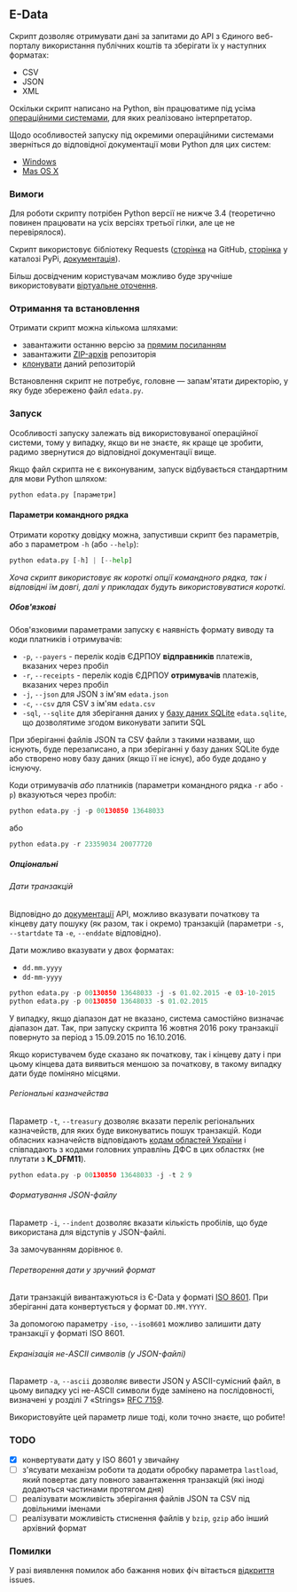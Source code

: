 ## E-Data ##
Скрипт дозволяє отримувати дані за запитами до API з Єдиного веб-порталу 
використання публічних коштів та зберігати їх у наступних форматах:

* CSV
* JSON
* XML

Оскільки скрипт написано на Python, він працюватиме під усіма 
[операційними системами](https://www.python.org/downloads/operating-systems/), 
для яких реалізовано інтерпретатор.

Щодо особливостей запуску під окремими операційними системами зверніться до 
відповідної документації мови Python для цих систем:

* [Windows](https://docs.python.org/3.3/using/windows.html)
* [Mas OS X](https://docs.python.org/3.3/using/mac.html)

### Вимоги ###
Для роботи скрипту потрібен Python версії не нижче 3.4 (теоретично повинен 
працювати на усіх версіях третьої гілки, але це не перевірялося). 

Скрипт використовує бібліотеку Requests 
([сторінка](https://github.com/kennethreitz/requests) на GitHub, 
[сторінка](https://pypi.python.org/pypi/requests) у каталозі PyPi, 
[документація](http://docs.python-requests.org/en/master/)).

Більш досвідченим користувачам можливо буде зручніше використовувати 
[віртуальне оточення](http://docs.python-guide.org/en/latest/dev/virtualenvs/).

### Отримання та встановлення ###

Отримати скрипт можна кількома шляхами:

* завантажити останню версію за [прямим посиланням](https://raw.githubusercontent.com/ap-Codkelden/edata/master/edata.py)
* завантажити [ZIP-архів](https://github.com/ap-Codkelden/edata/archive/master.zip) репозиторія 
* [клонувати](https://git-scm.com/book/it/v2/Git-Basics-Getting-a-Git-Repository#Cloning-an-Existing-Repository) даний репозиторій

Встановлення скрипт не потребує, головне — запам'ятати директорію, у яку буде 
збережено файл `edata.py`.

### Запуск ###

Особливості запуску залежать від використовуваної операційної системи, тому у 
випадку, якщо ви не знаєте, як краще це зробити, радимо звернутися до 
відповідної документації вище.

Якщо файл скрипта не є виконуваним, запуск відбувається стандартним для мови 
Python шляхом:

```python
python edata.py [параметри]
```

#### Параметри командного рядка ####

Отримати коротку довідку можна, запустивши скрипт без параметрів, або з 
параметром `-h` (або  `--help`):

```python
python edata.py [-h] | [--help]
```
*Хоча скрипт використовує як короткі опції командного рядка, так і відповідні 
їм довгі, далі у прикладах будуть використовуватися короткі.*

##### Обов'язкові #####

Обов'язковими параметрами запуску є наявність формату виводу та коди 
платників і отримувачів:

* `-p`, `--payers` - перелік кодів ЄДРПОУ **відправників** платежів, вказаних через пробіл
* `-r`, `--receipts` - перелік кодів ЄДРПОУ **отримувачів** платежів, вказаних через пробіл
* `-j`, `--json` для JSON з ім'ям `edata.json`
* `-c`, `--csv` для CSV з ім'ям `edata.csv`
* `-sql`, `--sqlite` для зберігання даних у [базу даних SQLite](https://en.wikipedia.org/wiki/SQLite) `edata.sqlite`, що дозволятиме згодом виконувати запити SQL

При зберіганні файлів JSON та CSV файли з такими назвами, що існують, буде 
перезаписано, а при зберіганні у базу даних SQLite буде або створено нову 
базу даних (якщо її не існує), або буде додано у існуючу.

Коди отримувачів *або* платників (параметри командного рядка `-r` або `-p`) 
вказуються через пробіл:

```python
python edata.py -j -p 00130850 13648033
```
або

```python
python edata.py -r 23359034 20077720
```

##### Опціональні #####

###### Дати транзакцій ######

Відповідно до [документації](http://www.minfin.gov.ua/uploads/redactor/files/e-data-API.pdf) 
API, можливо вказувати початкову та кінцеву дату пошуку (як разом, так і 
окремо) транзакцій (параметри `-s`, `--startdate` та `-e`, `--enddate` 
відповідно). 

Дати можливо вказувати у двох форматах:

* `dd.mm.yyyy`
* `dd-mm-yyyy`

```python
python edata.py -p 00130850 13648033 -j -s 01.02.2015 -e 03-10-2015
python edata.py -p 00130850 13648033 -s 01.02.2015
```

У випадку, якщо діапазон дат не вказано, система самостійно визначає діапазон 
дат. Так, при запуску скрипта 16 жовтня 2016 року транзакції повернуто за 
період з 15.09.2015 по 16.10.2016.

Якщо користувачем буде сказано як початкову, так і кінцеву дату і при цьому 
кінцева дата виявиться меншою за початкову, в такому випадку дати буде
поміняно місцями.

###### Регіональні казначейства ######

Параметр `-t`, `--treasury` дозволяє вказати перелік регіональних 
казначейств, для яких буде виконуватись пошук транзакцій. Коди обласних 
казначейств відповідають [кодам областей України](https://docs.google.com/spreadsheets/d/1tRlvK6Kjuds1y3WzZSXzAUXfxSw6VRAuMhLpbi83Y-8/edit?usp=sharing) 
і співпадають з кодами головних управлінь ДФС в цих  областях 
(не плутати з **K_DFM11**). 

```python
python edata.py -p 00130850 13648033 -j -t 2 9 
```

###### Форматування JSON-файлу ######

Параметр `-i`, `--indent` дозволяє вказати кількість пробілів, що буде 
використана для відступів у JSON-файлі. 

За замочуванням дорівнює `0`.

###### Перетворення дати у зручний формат ######

Дати транзакцій вивантажуються із Є-Data у форматі [ISO 8601](https://en.wikipedia.org/wiki/ISO_8601). 
При зберіганні дата конвертується у формат `DD.MM.YYYY`.

За допомогою параметру `-iso`, `--iso8601` можливо залишити дату транзакції у 
форматі ISO 8601.

###### Екранізація не-ASCII символів (у JSON-файлі) ######

Параметр `-a`, `--ascii` дозволяє вивести JSON у ASCII-сумісний файл, в цьому 
випадку усі не-ASCII символи буде замінено на послідовності, визначені у 
розділі 7 «Strings» [RFC 7159](https://tools.ietf.org/html/rfc7159#section-7).

Використовуйте цей параметр лише тоді, коли точно знаєте, що робите!

### TODO ###
- [x] конвертувати дату у ISO 8601 у звичайну
- [ ] з'ясувати механізм роботи та додати обробку параметра `lastload`, який повертає дату повного завантаження транзакцій (які іноді додаються частинами протягом дня)
- [ ] реалізувати можливість зберігання файлів JSON та CSV під довільними іменами
- [ ] реалізувати можливість стиснення файлів у `bzip`, `gzip` або інший архівний формат

### Помилки ###

У разі виявлення помилок або бажання нових фіч вітається [відкриття](https://github.com/ap-Codkelden/edata/issues/new) issues.

